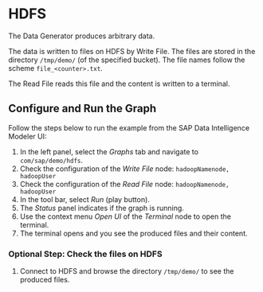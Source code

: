 <!-- loio08cb822029364e9c89bd3b30e19d9a60 -->

# HDFS

The Data Generator produces arbitrary data.



The data is written to files on HDFS by Write File. The files are stored in the directory `/tmp/demo/` \(of the specified bucket\). The file names follow the scheme `file_<counter>.txt`.

The Read File reads this file and the content is written to a terminal.



<a name="loio08cb822029364e9c89bd3b30e19d9a60__section_w4x_mhb_v2b"/>

## Configure and Run the Graph

Follow the steps below to run the example from the SAP Data Intelligence Modeler UI:

1.  In the left panel, select the *Graphs* tab and navigate to `com/sap/demo/hdfs`.
2.  Check the configuration of the *Write File* node: `hadoopNamenode, hadoopUser`
3.  Check the configuration of the *Read File* node: `hadoopNamenode, hadoopUser`
4.  In the tool bar, select *Run* \(play button\).
5.  The *Status* panel indicates if the graph is running.
6.  Use the context menu *Open UI* of the *Terminal* node to open the terminal.
7.  The terminal opens and you see the produced files and their content.



### Optional Step: Check the files on HDFS

1.  Connect to HDFS and browse the directory `/tmp/demo/` to see the produced files.

